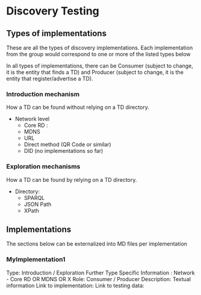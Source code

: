 # Discovery Testing



## Types of implementations

These are all the types of discovery implementations. Each implementation from the group would correspond to one or more of the listed types below

In all types of implementations, there can be Consumer (subject to change, it is the entity that finds a TD) and Producer (subject to change, it is the entity that register/advertise a TD).

### Introduction mechanism

How a TD can be found without relying on a TD directory.

- Network level
  - Core RD : 
  - MDNS
  - URL
  - Direct method (QR Code or similar)
  - DID (no implementations so far)

### Exploration mechanisms

How a TD can be found by relying on a TD directory.

- Directory:
  - SPARQL
  - JSON Path
  - XPath

## Implementations

The sections below can be externalized into MD files per implementation

### MyImplementation1

Type: Introduction  / Exploration 
Further Type Specific Information : Network - Core RD OR MDNS OR X
Role: Consumer / Producer
Description: Textual information
Link to implementation:
Link to testing data:
